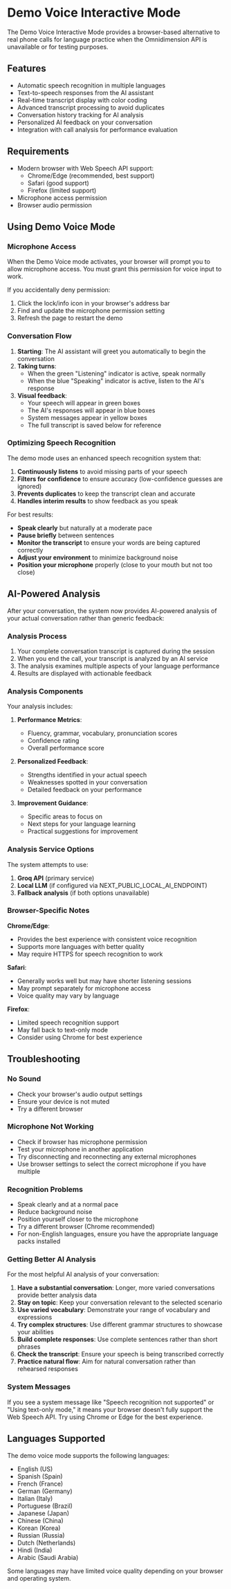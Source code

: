 # Demo Voice Interactive Mode

The Demo Voice Interactive Mode provides a browser-based alternative to real phone calls for language practice when the Omnidimension API is unavailable or for testing purposes.

## Features

- Automatic speech recognition in multiple languages
- Text-to-speech responses from the AI assistant
- Real-time transcript display with color coding
- Advanced transcript processing to avoid duplicates
- Conversation history tracking for AI analysis
- Personalized AI feedback on your conversation
- Integration with call analysis for performance evaluation

## Requirements

- Modern browser with Web Speech API support:
  - Chrome/Edge (recommended, best support)
  - Safari (good support)
  - Firefox (limited support)
- Microphone access permission
- Browser audio permission

## Using Demo Voice Mode

### Microphone Access

When the Demo Voice mode activates, your browser will prompt you to allow microphone access. You must grant this permission for voice input to work.

If you accidentally deny permission:
1. Click the lock/info icon in your browser's address bar
2. Find and update the microphone permission setting
3. Refresh the page to restart the demo

### Conversation Flow

1. **Starting**: The AI assistant will greet you automatically to begin the conversation
2. **Taking turns**: 
   - When the green "Listening" indicator is active, speak normally
   - When the blue "Speaking" indicator is active, listen to the AI's response
3. **Visual feedback**:
   - Your speech will appear in green boxes
   - The AI's responses will appear in blue boxes
   - System messages appear in yellow boxes
   - The full transcript is saved below for reference

### Optimizing Speech Recognition

The demo mode uses an enhanced speech recognition system that:
1. **Continuously listens** to avoid missing parts of your speech
2. **Filters for confidence** to ensure accuracy (low-confidence guesses are ignored)
3. **Prevents duplicates** to keep the transcript clean and accurate
4. **Handles interim results** to show feedback as you speak

For best results:
- **Speak clearly** but naturally at a moderate pace
- **Pause briefly** between sentences
- **Monitor the transcript** to ensure your words are being captured correctly
- **Adjust your environment** to minimize background noise
- **Position your microphone** properly (close to your mouth but not too close)

## AI-Powered Analysis

After your conversation, the system now provides AI-powered analysis of your actual conversation rather than generic feedback:

### Analysis Process

1. Your complete conversation transcript is captured during the session
2. When you end the call, your transcript is analyzed by an AI service
3. The analysis examines multiple aspects of your language performance
4. Results are displayed with actionable feedback

### Analysis Components

Your analysis includes:

1. **Performance Metrics**: 
   - Fluency, grammar, vocabulary, pronunciation scores
   - Confidence rating
   - Overall performance score

2. **Personalized Feedback**:
   - Strengths identified in your actual speech
   - Weaknesses spotted in your conversation
   - Detailed feedback on your performance
   
3. **Improvement Guidance**:
   - Specific areas to focus on
   - Next steps for your language learning
   - Practical suggestions for improvement

### Analysis Service Options

The system attempts to use:
1. **Groq API** (primary service)
2. **Local LLM** (if configured via NEXT_PUBLIC_LOCAL_AI_ENDPOINT)
3. **Fallback analysis** (if both options unavailable)

### Browser-Specific Notes

**Chrome/Edge**:
- Provides the best experience with consistent voice recognition
- Supports more languages with better quality
- May require HTTPS for speech recognition to work

**Safari**:
- Generally works well but may have shorter listening sessions
- May prompt separately for microphone access
- Voice quality may vary by language

**Firefox**:
- Limited speech recognition support
- May fall back to text-only mode
- Consider using Chrome for best experience

## Troubleshooting

### No Sound

- Check your browser's audio output settings
- Ensure your device is not muted
- Try a different browser

### Microphone Not Working

- Check if browser has microphone permission
- Test your microphone in another application
- Try disconnecting and reconnecting any external microphones
- Use browser settings to select the correct microphone if you have multiple

### Recognition Problems

- Speak clearly and at a normal pace
- Reduce background noise
- Position yourself closer to the microphone
- Try a different browser (Chrome recommended)
- For non-English languages, ensure you have the appropriate language packs installed

### Getting Better AI Analysis

For the most helpful AI analysis of your conversation:

1. **Have a substantial conversation**: Longer, more varied conversations provide better analysis data
2. **Stay on topic**: Keep your conversation relevant to the selected scenario
3. **Use varied vocabulary**: Demonstrate your range of vocabulary and expressions
4. **Try complex structures**: Use different grammar structures to showcase your abilities
5. **Build complete responses**: Use complete sentences rather than short phrases
6. **Check the transcript**: Ensure your speech is being transcribed correctly
7. **Practice natural flow**: Aim for natural conversation rather than rehearsed responses

### System Messages

If you see a system message like "Speech recognition not supported" or "Using text-only mode," it means your browser doesn't fully support the Web Speech API. Try using Chrome or Edge for the best experience.

## Languages Supported

The demo voice mode supports the following languages:

- English (US)
- Spanish (Spain)
- French (France)
- German (Germany)
- Italian (Italy)
- Portuguese (Brazil)
- Japanese (Japan)
- Chinese (China)
- Korean (Korea)
- Russian (Russia)
- Dutch (Netherlands)
- Hindi (India)
- Arabic (Saudi Arabia)

Some languages may have limited voice quality depending on your browser and operating system.

